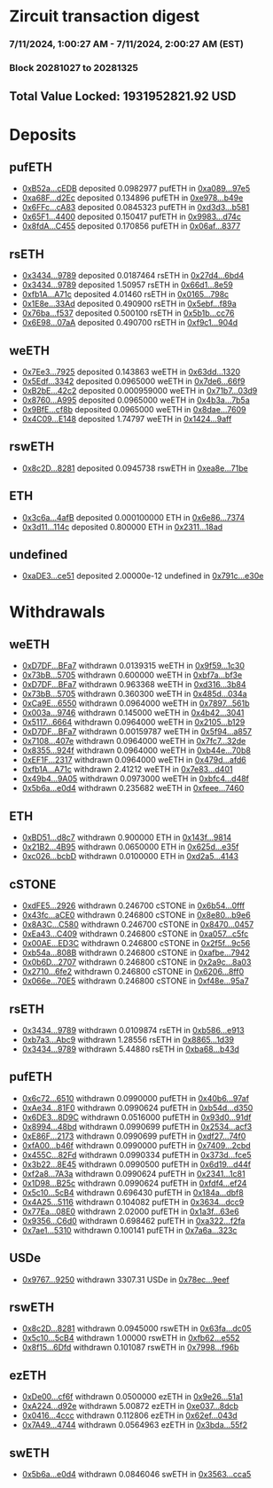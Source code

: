 # Zircuit transaction digest
### 7/11/2024, 1:00:27 AM - 7/11/2024, 2:00:27 AM (EST)
### Block 20281027 to 20281325

## Total Value Locked: 1931952821.92 USD

# Deposits
## pufETH
- [0xB52a...cEDB](https://etherscan.io/address/0xB52a07eC5cAbaFF06B71DA7694FCC403fd44cEDB) deposited 0.0982977 pufETH in [0xa089...97e5](https://etherscan.io/tx/0xB52a07eC5cAbaFF06B71DA7694FCC403fd44cEDB)
- [0xa68F...d2Ec](https://etherscan.io/address/0xa68FE0dabBa3fb0DCc3F6Ae50AcD73e53606d2Ec) deposited 0.134896 pufETH in [0xe978...b49e](https://etherscan.io/tx/0xa68FE0dabBa3fb0DCc3F6Ae50AcD73e53606d2Ec)
- [0x6FFc...cA83](https://etherscan.io/address/0x6FFcd86ae99725F1B8767FfF7ca0AE9E0Ac4cA83) deposited 0.0845323 pufETH in [0xd3d3...b581](https://etherscan.io/tx/0x6FFcd86ae99725F1B8767FfF7ca0AE9E0Ac4cA83)
- [0x65F1...4400](https://etherscan.io/address/0x65F154AA7104E0589818292c1b0258fda5204400) deposited 0.150417 pufETH in [0x9983...d74c](https://etherscan.io/tx/0x65F154AA7104E0589818292c1b0258fda5204400)
- [0x8fdA...C455](https://etherscan.io/address/0x8fdA8c09a4Ef71502Dcb37801840096bbaa7C455) deposited 0.170856 pufETH in [0x06af...8377](https://etherscan.io/tx/0x8fdA8c09a4Ef71502Dcb37801840096bbaa7C455)
## rsETH
- [0x3434...9789](https://etherscan.io/address/0x34349c5569e7B846c3558961552D2202760A9789) deposited 0.0187464 rsETH in [0x27d4...6bd4](https://etherscan.io/tx/0x34349c5569e7B846c3558961552D2202760A9789)
- [0x3434...9789](https://etherscan.io/address/0x34349c5569e7B846c3558961552D2202760A9789) deposited 1.50957 rsETH in [0x66d1...8e59](https://etherscan.io/tx/0x34349c5569e7B846c3558961552D2202760A9789)
- [0xfb1A...A71c](https://etherscan.io/address/0xfb1AdC7D075089EBCfc4A1bf806F17b226C7A71c) deposited 4.01460 rsETH in [0x0165...798c](https://etherscan.io/tx/0xfb1AdC7D075089EBCfc4A1bf806F17b226C7A71c)
- [0x1E8e...33Ad](https://etherscan.io/address/0x1E8e036Be224299a8bD978bEC8E1c0A4Ce6633Ad) deposited 0.490900 rsETH in [0x5ebf...f89a](https://etherscan.io/tx/0x1E8e036Be224299a8bD978bEC8E1c0A4Ce6633Ad)
- [0x76ba...f537](https://etherscan.io/address/0x76ba1433e91481BBf18550161F8180C20a2Df537) deposited 0.500100 rsETH in [0x5b1b...cc76](https://etherscan.io/tx/0x76ba1433e91481BBf18550161F8180C20a2Df537)
- [0x6E98...07aA](https://etherscan.io/address/0x6E984A4E39569ddcA664181198Ae025814d807aA) deposited 0.490700 rsETH in [0xf9c1...904d](https://etherscan.io/tx/0x6E984A4E39569ddcA664181198Ae025814d807aA)
## weETH
- [0x7Ee3...7925](https://etherscan.io/address/0x7Ee3c477E34B5aD57653F8C79f56363e56B97925) deposited 0.143863 weETH in [0x63dd...1320](https://etherscan.io/tx/0x7Ee3c477E34B5aD57653F8C79f56363e56B97925)
- [0x5Edf...3342](https://etherscan.io/address/0x5Edf7Ee3fb55224EA31EE0e86854e487cA9B3342) deposited 0.0965000 weETH in [0x7de6...66f9](https://etherscan.io/tx/0x5Edf7Ee3fb55224EA31EE0e86854e487cA9B3342)
- [0xB2bE...42c2](https://etherscan.io/address/0xB2bE2887A26f44555835EEaCC47d65B88b6B42c2) deposited 0.000959000 weETH in [0x71b7...03d9](https://etherscan.io/tx/0xB2bE2887A26f44555835EEaCC47d65B88b6B42c2)
- [0x8760...A995](https://etherscan.io/address/0x8760167a33588b294ecC069cD3D66cf25Dd5A995) deposited 0.0965000 weETH in [0x4b3a...7b5a](https://etherscan.io/tx/0x8760167a33588b294ecC069cD3D66cf25Dd5A995)
- [0x9BfE...cf8b](https://etherscan.io/address/0x9BfE35F1B8F9c763A665945f92463251EE34cf8b) deposited 0.0965000 weETH in [0x8dae...7609](https://etherscan.io/tx/0x9BfE35F1B8F9c763A665945f92463251EE34cf8b)
- [0x4C09...E148](https://etherscan.io/address/0x4C09DD7c598b12c781C4B5d74D245a1784a2E148) deposited 1.74797 weETH in [0x1424...9aff](https://etherscan.io/tx/0x4C09DD7c598b12c781C4B5d74D245a1784a2E148)
## rswETH
- [0x8c2D...8281](https://etherscan.io/address/0x8c2D741567fF04CbA4B63E04044Eff0c0ceD8281) deposited 0.0945738 rswETH in [0xea8e...71be](https://etherscan.io/tx/0x8c2D741567fF04CbA4B63E04044Eff0c0ceD8281)
## ETH
- [0x3c6a...4afB](https://etherscan.io/address/0x3c6ab440D844B1E60D4FA78f25df56E41D444afB) deposited 0.000100000 ETH in [0x6e86...7374](https://etherscan.io/tx/0x3c6ab440D844B1E60D4FA78f25df56E41D444afB)
- [0x3d11...114c](https://etherscan.io/address/0x3d1119A2A092AC216BA5AB08C8435E645Da1114c) deposited 0.800000 ETH in [0x2311...18ad](https://etherscan.io/tx/0x3d1119A2A092AC216BA5AB08C8435E645Da1114c)
## undefined
- [0xaDE3...ce51](https://etherscan.io/address/0xaDE345a6428b4C8A7Bd2180D5C5507FecAF4ce51) deposited 2.00000e-12 undefined in [0x791c...e30e](https://etherscan.io/tx/0xaDE345a6428b4C8A7Bd2180D5C5507FecAF4ce51)
# Withdrawals
## weETH
- [0xD7DF...BFa7](https://etherscan.io/address/0xD7DF7E085214743530afF339aFC420c7c720BFa7) withdrawn 0.0139315 weETH in [0x9f59...1c30](https://etherscan.io/tx/0xD7DF7E085214743530afF339aFC420c7c720BFa7)
- [0x73bB...5705](https://etherscan.io/address/0x73bBA6815313fA43556377Cf2B01fa8628EA5705) withdrawn 0.600000 weETH in [0xbf7a...bf3e](https://etherscan.io/tx/0x73bBA6815313fA43556377Cf2B01fa8628EA5705)
- [0xD7DF...BFa7](https://etherscan.io/address/0xD7DF7E085214743530afF339aFC420c7c720BFa7) withdrawn 0.963368 weETH in [0xd316...3b84](https://etherscan.io/tx/0xD7DF7E085214743530afF339aFC420c7c720BFa7)
- [0x73bB...5705](https://etherscan.io/address/0x73bBA6815313fA43556377Cf2B01fa8628EA5705) withdrawn 0.360300 weETH in [0x485d...034a](https://etherscan.io/tx/0x73bBA6815313fA43556377Cf2B01fa8628EA5705)
- [0xCa9E...6550](https://etherscan.io/address/0xCa9E21B051B8d8b27059b0bB5fC3C24733166550) withdrawn 0.0964000 weETH in [0x7897...561b](https://etherscan.io/tx/0xCa9E21B051B8d8b27059b0bB5fC3C24733166550)
- [0x003a...9746](https://etherscan.io/address/0x003a27F490Fae4af78d8f929e3Cf1a08D9079746) withdrawn 0.145000 weETH in [0x4b42...3041](https://etherscan.io/tx/0x003a27F490Fae4af78d8f929e3Cf1a08D9079746)
- [0x5117...6664](https://etherscan.io/address/0x511773d86E8600F3878A5448d1691355DaAf6664) withdrawn 0.0964000 weETH in [0x2105...b129](https://etherscan.io/tx/0x511773d86E8600F3878A5448d1691355DaAf6664)
- [0xD7DF...BFa7](https://etherscan.io/address/0xD7DF7E085214743530afF339aFC420c7c720BFa7) withdrawn 0.00159787 weETH in [0x5f94...a857](https://etherscan.io/tx/0xD7DF7E085214743530afF339aFC420c7c720BFa7)
- [0x7108...407e](https://etherscan.io/address/0x7108d09150dfC7bA299C7797C6eb8C465AA2407e) withdrawn 0.0964000 weETH in [0x7fc7...32de](https://etherscan.io/tx/0x7108d09150dfC7bA299C7797C6eb8C465AA2407e)
- [0x8355...924f](https://etherscan.io/address/0x83550403618EF1Bcf377DFCc30B599F62f9a924f) withdrawn 0.0964000 weETH in [0xb44e...70b8](https://etherscan.io/tx/0x83550403618EF1Bcf377DFCc30B599F62f9a924f)
- [0xEF1F...2317](https://etherscan.io/address/0xEF1Fd56a3D4b9Eb9cdbda939468d21f0Af3f2317) withdrawn 0.0964000 weETH in [0x479d...afd6](https://etherscan.io/tx/0xEF1Fd56a3D4b9Eb9cdbda939468d21f0Af3f2317)
- [0xfb1A...A71c](https://etherscan.io/address/0xfb1AdC7D075089EBCfc4A1bf806F17b226C7A71c) withdrawn 2.41212 weETH in [0x7e83...d401](https://etherscan.io/tx/0xfb1AdC7D075089EBCfc4A1bf806F17b226C7A71c)
- [0x49b4...9A05](https://etherscan.io/address/0x49b49995eF69C4fE3e88E8571C1437F755069A05) withdrawn 0.0973000 weETH in [0xbfc4...d48f](https://etherscan.io/tx/0x49b49995eF69C4fE3e88E8571C1437F755069A05)
- [0x5b6a...e0d4](https://etherscan.io/address/0x5b6a1BA8bb103e34956Fe3197c182200C75ee0d4) withdrawn 0.235682 weETH in [0xfeee...7460](https://etherscan.io/tx/0x5b6a1BA8bb103e34956Fe3197c182200C75ee0d4)
## ETH
- [0xBD51...d8c7](https://etherscan.io/address/0xBD51aca6112d1Ab349133B8c49316F6C6583d8c7) withdrawn 0.900000 ETH in [0x143f...9814](https://etherscan.io/tx/0xBD51aca6112d1Ab349133B8c49316F6C6583d8c7)
- [0x21B2...4B95](https://etherscan.io/address/0x21B2E0d879d949C8375fdAeE6dFfFb68fC9f4B95) withdrawn 0.0650000 ETH in [0x625d...e35f](https://etherscan.io/tx/0x21B2E0d879d949C8375fdAeE6dFfFb68fC9f4B95)
- [0xc026...bcbD](https://etherscan.io/address/0xc02653DCF4fea1352e764FCf60f3000D8fE7bcbD) withdrawn 0.0100000 ETH in [0xd2a5...4143](https://etherscan.io/tx/0xc02653DCF4fea1352e764FCf60f3000D8fE7bcbD)
## cSTONE
- [0xdFE5...2926](https://etherscan.io/address/0xdFE5B7f38E06aE25343365b82BeD5B2750eA2926) withdrawn 0.246700 cSTONE in [0x6b54...0fff](https://etherscan.io/tx/0xdFE5B7f38E06aE25343365b82BeD5B2750eA2926)
- [0x43fc...aCE0](https://etherscan.io/address/0x43fc00e7c6cB25b8F7e5dAba86AC193f3029aCE0) withdrawn 0.246800 cSTONE in [0x8e80...b9e6](https://etherscan.io/tx/0x43fc00e7c6cB25b8F7e5dAba86AC193f3029aCE0)
- [0x8A3C...C580](https://etherscan.io/address/0x8A3Cd47E3820f2b71412BC49363050fD13e0C580) withdrawn 0.246700 cSTONE in [0x8470...0457](https://etherscan.io/tx/0x8A3Cd47E3820f2b71412BC49363050fD13e0C580)
- [0xEa43...C409](https://etherscan.io/address/0xEa439514cB636eFfdA69CFC68f7cf7b1a613C409) withdrawn 0.246800 cSTONE in [0xa057...c5fc](https://etherscan.io/tx/0xEa439514cB636eFfdA69CFC68f7cf7b1a613C409)
- [0x00AE...ED3C](https://etherscan.io/address/0x00AEe9649d2fE01d314dc009Ab6320c6aa48ED3C) withdrawn 0.246800 cSTONE in [0x2f5f...9c56](https://etherscan.io/tx/0x00AEe9649d2fE01d314dc009Ab6320c6aa48ED3C)
- [0xb54a...808B](https://etherscan.io/address/0xb54aDf74AC83a7D3ca04d744A3882f7407dB808B) withdrawn 0.246800 cSTONE in [0xafbe...7942](https://etherscan.io/tx/0xb54aDf74AC83a7D3ca04d744A3882f7407dB808B)
- [0x0b6D...2707](https://etherscan.io/address/0x0b6DEB35d3d0abE6Cc0416E8019aD064A1e42707) withdrawn 0.246800 cSTONE in [0x2a9c...8a03](https://etherscan.io/tx/0x0b6DEB35d3d0abE6Cc0416E8019aD064A1e42707)
- [0x2710...6fe2](https://etherscan.io/address/0x2710A65f736c0BceAd9D6918921B1d5C48Fb6fe2) withdrawn 0.246800 cSTONE in [0x6206...8ff0](https://etherscan.io/tx/0x2710A65f736c0BceAd9D6918921B1d5C48Fb6fe2)
- [0x066e...70E5](https://etherscan.io/address/0x066ee4e88D776237A11798BE58B21878984070E5) withdrawn 0.246800 cSTONE in [0xf48e...95a7](https://etherscan.io/tx/0x066ee4e88D776237A11798BE58B21878984070E5)
## rsETH
- [0x3434...9789](https://etherscan.io/address/0x34349c5569e7B846c3558961552D2202760A9789) withdrawn 0.0109874 rsETH in [0xb586...e913](https://etherscan.io/tx/0x34349c5569e7B846c3558961552D2202760A9789)
- [0xb7a3...Abc9](https://etherscan.io/address/0xb7a322b62994033f3C6CF816d31ec66B4D4AAbc9) withdrawn 1.28556 rsETH in [0x8865...1d39](https://etherscan.io/tx/0xb7a322b62994033f3C6CF816d31ec66B4D4AAbc9)
- [0x3434...9789](https://etherscan.io/address/0x34349c5569e7B846c3558961552D2202760A9789) withdrawn 5.44880 rsETH in [0xba68...b43d](https://etherscan.io/tx/0x34349c5569e7B846c3558961552D2202760A9789)
## pufETH
- [0x6c72...6510](https://etherscan.io/address/0x6c72beC5f1B8eD9B068cC62da5a1ca0342176510) withdrawn 0.0990000 pufETH in [0x40b6...97af](https://etherscan.io/tx/0x6c72beC5f1B8eD9B068cC62da5a1ca0342176510)
- [0xAe34...81F0](https://etherscan.io/address/0xAe34016fF3D30165e50C891eB41f5A0653D881F0) withdrawn 0.0990624 pufETH in [0xb54d...d350](https://etherscan.io/tx/0xAe34016fF3D30165e50C891eB41f5A0653D881F0)
- [0x6DE3...8D9C](https://etherscan.io/address/0x6DE38A51f2950c4A115BeE4E87586dFc48688D9C) withdrawn 0.0516000 pufETH in [0x93d0...91df](https://etherscan.io/tx/0x6DE38A51f2950c4A115BeE4E87586dFc48688D9C)
- [0x8994...48bd](https://etherscan.io/address/0x899418986d870855926a4ddeAc9269A139Bd48bd) withdrawn 0.0990699 pufETH in [0x2534...acf3](https://etherscan.io/tx/0x899418986d870855926a4ddeAc9269A139Bd48bd)
- [0xE86F...2173](https://etherscan.io/address/0xE86FBE23D47a1faE516bBBA13B78b76ba7f32173) withdrawn 0.0990699 pufETH in [0xdf27...74f0](https://etherscan.io/tx/0xE86FBE23D47a1faE516bBBA13B78b76ba7f32173)
- [0xfA00...b46f](https://etherscan.io/address/0xfA00aAfcc2957381C9a1ac7c5C1c4570833Bb46f) withdrawn 0.0990000 pufETH in [0x7409...2cbd](https://etherscan.io/tx/0xfA00aAfcc2957381C9a1ac7c5C1c4570833Bb46f)
- [0x455C...82Fd](https://etherscan.io/address/0x455C0790f4ae5C8d72C308725c1c3B39db0582Fd) withdrawn 0.0990334 pufETH in [0x373d...fce5](https://etherscan.io/tx/0x455C0790f4ae5C8d72C308725c1c3B39db0582Fd)
- [0x3b22...8E45](https://etherscan.io/address/0x3b22bE12726CA9343015B8fAb804b36c80878E45) withdrawn 0.0990500 pufETH in [0x6d19...d44f](https://etherscan.io/tx/0x3b22bE12726CA9343015B8fAb804b36c80878E45)
- [0xf2a8...7A3a](https://etherscan.io/address/0xf2a8589f3976AB6debc8fdFe00E5CBf6f6BE7A3a) withdrawn 0.0990624 pufETH in [0x2341...1c81](https://etherscan.io/tx/0xf2a8589f3976AB6debc8fdFe00E5CBf6f6BE7A3a)
- [0x1D98...B25c](https://etherscan.io/address/0x1D980C26dCbF3BbE67427C679D7705f8fFceB25c) withdrawn 0.0990624 pufETH in [0xfdf4...ef24](https://etherscan.io/tx/0x1D980C26dCbF3BbE67427C679D7705f8fFceB25c)
- [0x5c10...5cB4](https://etherscan.io/address/0x5c10d62F305c4447ed2fC5E9C418C332a5f55cB4) withdrawn 0.696430 pufETH in [0x184a...dbf8](https://etherscan.io/tx/0x5c10d62F305c4447ed2fC5E9C418C332a5f55cB4)
- [0x4A25...5116](https://etherscan.io/address/0x4A25715d4fDe44d853F21c6c232ebc2A8C0A5116) withdrawn 0.104082 pufETH in [0x3634...dcc9](https://etherscan.io/tx/0x4A25715d4fDe44d853F21c6c232ebc2A8C0A5116)
- [0x77Ea...08E0](https://etherscan.io/address/0x77EaD4Df84087Ac4eaD5cDc01B5CAbc50bE108E0) withdrawn 2.02000 pufETH in [0x1a3f...63e6](https://etherscan.io/tx/0x77EaD4Df84087Ac4eaD5cDc01B5CAbc50bE108E0)
- [0x9356...C6d0](https://etherscan.io/address/0x935693656A8335b1C4B1bbf4b95bbB2A39ECC6d0) withdrawn 0.698462 pufETH in [0xa322...f2fa](https://etherscan.io/tx/0x935693656A8335b1C4B1bbf4b95bbB2A39ECC6d0)
- [0x7ae1...5310](https://etherscan.io/address/0x7ae187B27C3Ff3D53ebdF08AC2E50AB08C525310) withdrawn 0.100141 pufETH in [0x7a6a...323c](https://etherscan.io/tx/0x7ae187B27C3Ff3D53ebdF08AC2E50AB08C525310)
## USDe
- [0x9767...9250](https://etherscan.io/address/0x97675D5D3fFd22401B78bA4C0a34fAAdd2039250) withdrawn 3307.31 USDe in [0x78ec...9eef](https://etherscan.io/tx/0x97675D5D3fFd22401B78bA4C0a34fAAdd2039250)
## rswETH
- [0x8c2D...8281](https://etherscan.io/address/0x8c2D741567fF04CbA4B63E04044Eff0c0ceD8281) withdrawn 0.0945000 rswETH in [0x63fa...dc05](https://etherscan.io/tx/0x8c2D741567fF04CbA4B63E04044Eff0c0ceD8281)
- [0x5c10...5cB4](https://etherscan.io/address/0x5c10d62F305c4447ed2fC5E9C418C332a5f55cB4) withdrawn 1.00000 rswETH in [0xfb62...e552](https://etherscan.io/tx/0x5c10d62F305c4447ed2fC5E9C418C332a5f55cB4)
- [0x8f15...6Dfd](https://etherscan.io/address/0x8f1506A92DF06a73FeA85bBD81e63606b6246Dfd) withdrawn 0.101087 rswETH in [0x7998...f96b](https://etherscan.io/tx/0x8f1506A92DF06a73FeA85bBD81e63606b6246Dfd)
## ezETH
- [0xDe00...cf6f](https://etherscan.io/address/0xDe009AFCcCE855405E57F4342Eb62c9a4520cf6f) withdrawn 0.0500000 ezETH in [0x9e26...51a1](https://etherscan.io/tx/0xDe009AFCcCE855405E57F4342Eb62c9a4520cf6f)
- [0xA224...d92e](https://etherscan.io/address/0xA224a1Da3a11CCf910eD21dC0492C25898A2d92e) withdrawn 5.00872 ezETH in [0xe037...8dcb](https://etherscan.io/tx/0xA224a1Da3a11CCf910eD21dC0492C25898A2d92e)
- [0x0416...4ccc](https://etherscan.io/address/0x0416770F2f58e48C3AAc4052eCF0fB84bd074ccc) withdrawn 0.112806 ezETH in [0x62ef...043d](https://etherscan.io/tx/0x0416770F2f58e48C3AAc4052eCF0fB84bd074ccc)
- [0x7A49...4744](https://etherscan.io/address/0x7A493Be5c2ce014cD049Bf178a1ac0Db1B434744) withdrawn 0.0564963 ezETH in [0x3bda...55f2](https://etherscan.io/tx/0x7A493Be5c2ce014cD049Bf178a1ac0Db1B434744)
## swETH
- [0x5b6a...e0d4](https://etherscan.io/address/0x5b6a1BA8bb103e34956Fe3197c182200C75ee0d4) withdrawn 0.0846046 swETH in [0x3563...cca5](https://etherscan.io/tx/0x5b6a1BA8bb103e34956Fe3197c182200C75ee0d4)
